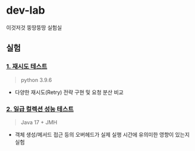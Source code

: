 # dev-lab
이것저것 뚱땅뚱땅 실험실

## 실험
### [1. 재시도 테스트](https://github.com/han-chunsik/dev-lab/blob/main/python/retry-pattern-analysis/docs/2025_05_01_retry.md)
> python 3.9.6
- 다양한 재시도(Retry) 전략 구현 및 요청 분산 비교

### [2. 일급 컬렉션 성능 테스트](https://github.com/han-chunsik/dev-lab/blob/feat/jhm/java-performance/src/jmh/java/firstclasscollection/docs/2025_05_05_FirstClassCollection.md)
> Java 17 + JMH  
- 객체 생성/메서드 접근 등의 오버헤드가 실제 실행 시간에 유의미한 영향이 있는지 실험 